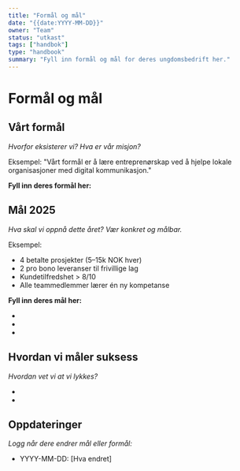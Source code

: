 ```yaml
---
title: "Formål og mål"
date: "{{date:YYYY-MM-DD}}"
owner: "Team"
status: "utkast"
tags: ["handbok"]
type: "handbook"
summary: "Fyll inn formål og mål for deres ungdomsbedrift her."
---
```


# Formål og mål

## Vårt formål

_Hvorfor eksisterer vi? Hva er vår misjon?_

Eksempel: "Vårt formål er å lære entreprenørskap ved å hjelpe lokale organisasjoner med digital kommunikasjon."

**Fyll inn deres formål her:**



## Mål 2025

_Hva skal vi oppnå dette året? Vær konkret og målbar._

Eksempel:
- 4 betalte prosjekter (5–15k NOK hver)
- 2 pro bono leveranser til frivillige lag
- Kundetilfredshet > 8/10
- Alle teammedlemmer lærer én ny kompetanse

**Fyll inn deres mål her:**

-
-
-

## Hvordan vi måler suksess

_Hvordan vet vi at vi lykkes?_

-
-

## Oppdateringer

_Logg når dere endrer mål eller formål:_

- YYYY-MM-DD: [Hva endret]

